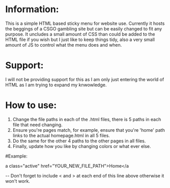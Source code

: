 # Information:

This is a simple HTML based sticky menu for website use. Currently it hosts the beggings of a CSGO gambling site but can be easily changed to fit any purpose. It uncludes a small amount of CSS than could be added to the HTML file if you wish but I just like to keep things tidy, also a very small amount of JS to control what the menu does and when.

# Support:

I will not be providing support for this as I am only just entering the world of HTML as I am trying to expand my knwowledge.

# How to use:
1. Change the file paths in each of the .html files, there is 5 paths in each file that need changing.
2. Ensure you're pages match, for example, ensure that you're 'home' path links to the actual homepage.html in all 5 files.
3. Do the same for the other 4 paths to the other pages in all files.
4. Finally, update how you like by changing colors or what ever else.

#Example:

a class="active" href="YOUR_NEW_FILE_PATH">Home</a

-- Don't forget to include < and > at each end of this line above otherwise it won't work.











